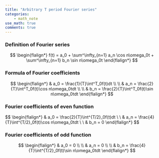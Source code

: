 ```yaml
---
title: "Arbitrary T period Fourier series"
categories:
    - math_note
use_math: true
comments: true
---
```


### Definition of Fourier series
$$
\begin{flalign*}
f(t) = a_0 + \sum^\infty_{n=1} a_n \cos n\omega_0t + \sum^\infty_{n=1} b_n \sin n\omega_0t
\end{flalign*}
$$
  

### Formula of Fourier coefficients
$$
\begin{flalign*}
& a_0 = \frac{1}{T}\int^T_0f(t)dt
\\
\\ & a_n = \frac{2}{T}\int^T_0f(t)\cos n\omega_0tdt
\\
\\ & b_n = \frac{2}{T}\int^T_0f(t)\sin n\omega_0tdt
\end{flalign*}
$$  


### Fourier coefficients of even function
$$
\begin{flalign*}
& a_0 = \frac{2}{T}\int^\{T/2}_0f(t)dt
\\
\\ & a_n = \frac{4}{T}\int^{T/2}_0f(t)\cos n\omega_0tdt
\\
\\ & b_n = 0
\end{flalign*}
$$  

### Fourier coefficients of odd function
$$
\begin{flalign*}
& a_0 = 0
\\
\\ & a_n = 0
\\
\\ & b_n = \frac{4}{T}\int^{T/2}_0f(t)\sin n\omega_0tdt
\end{flalign*}
$$  
